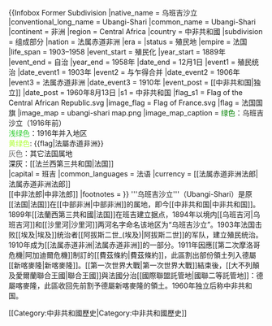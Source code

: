 {{Infobox Former Subdivision
|native_name = 乌班吉沙立
|conventional_long_name = Ubangi-Shari
|common_name = Ubangi-Shari
|continent   = 非洲
|region      = Central Africa
|country     = 中非共和國
|subdivision = 组成部分
|nation = 法属赤道非洲
|era         = 
|status      = 殖民地
|empire      = 法国
|life_span   = 1903–1958
|event_start = 殖民化
|year_start  = 1889年
|event_end   = 自治
|year_end    = 1958年
|date_end    =  12月1日
|event1      = 殖民统治
|date_event1 = 1903年
|event2      = 与乍得合并
|date_event2 = 1906年
|event3      = 法属赤道非洲
|date_event3 = 1910年
|event_post  = [[中非共和国|独立]]
|date_post   = 1960年8月13日
|s1          = 中非共和国
|flag_s1     = Flag of the Central African Republic.svg
|image_flag  = Flag of France.svg
|flag        = 法国国旗
|image_map   = ubangi-shari map.png
|image_map_caption = <font color=green>绿色</font>：乌班吉沙立（1916年前）<br />
<font color=LimeGreen>浅绿色</font>：1916年并入地区<br />
<font color=GreenYellow>黄绿色</font>: {{flag|法屬赤道非洲}}<br />
<font color=DimGray>灰色</font>：其它法国属地<br />
<font color=Black>深灰</font>：[[法兰西第三共和国|法国]]<br />
|capital     = 班吉
|common_languages = 法语
|currency    = [[法属赤道非洲法郎|法属赤道非洲法郎]]<br />[[中非法郎|中非法郎]]
|footnotes   = 
}}
'''乌班吉沙立'''（Ubangi-Shari）是原[[法国|法国]]在[[中部非洲|中部非洲]]的属地，即今[[中非共和国|中非共和国]]。1899年[[法蘭西第三共和國|法国]]在班吉建立据点，1894年以境内[[乌班吉河|乌班吉河]]和[[沙里河|沙里河]]两河名字命名该地区为“乌班吉沙立”。1903年法国击败[[埃及|埃及]]统治者[[阿拔斯二世_(埃及)|阿拔斯二世]]的军队，建立殖民统治。1910年成为[[法属赤道非洲|法属赤道非洲]]的一部分。1911年因應[[第二次摩洛哥危機|阿加迪爾危機]]制訂的[[費茲條約|費茲條約]]，此區割出部份領土列入德屬[[新喀麥隆|新喀麥隆]]。[[第一次世界大戰|第一次世界大戰]]結束後，[[大不列顛及愛爾蘭聯合王國|聯合王國]]與法國分治[[國際聯盟託管地|國聯二等託管地]]：德屬喀麥隆，此區收回先前割予德屬新喀麥隆的領土。1960年独立后称中非共和国。

[[Category:中非共和國歷史|Category:中非共和國歷史]]